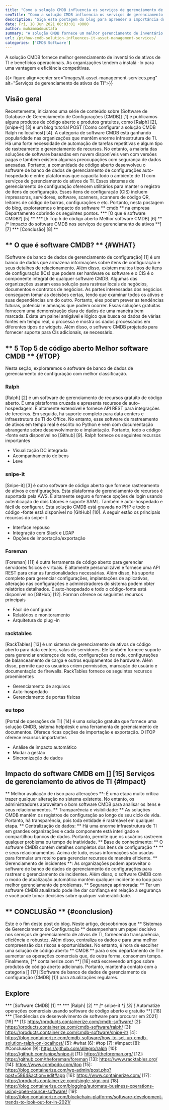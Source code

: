 ```yaml
---
title: "Como a solução CMDB influencia os serviços de gerenciamento de ativos de TI" 
seoTitle: "Como a solução CMDB influencia os serviços de gerenciamento de ativos de TI" 
description: "Siga esta postagem do blog para aprender a importância dos serviços de gerenciamento de ativos de TI de código aberto e software CMDB gratuito no gerenciamento de vários itens de configuração." 
date: Fri, 18 Jun 2021 08:03:01 +0000
author: muhammadmustafa
summary: "A solução CMDB fornece um melhor gerenciamento de inventário de ativos de TI e benefícios operacionais. As organizações tendem a instalá -lo para uma vantagem e eficiência competitivas." 
url: /pt/how-cmdb-solution-influences-it-asset-management-services/
categories: ['CMDB Software']
---
```


A solução CMDB fornece melhor gerenciamento de inventário de ativos de TI e benefícios operacionais. As organizações tendem a instalá -lo para uma vantagem e eficiência competitivas.

{{< figure align=center src="images/it-asset-management-services.png" alt="Serviços de gerenciamento de ativos de TI">}}


## **Visão geral**
Recentemente, iniciamos uma série de conteúdo sobre [Software de Database de Gerenciamento de Configurações (CMDB)] [1] e publicamos alguns produtos de código aberto e produtos gratuitos, como [Ralph] [2], [snipe-it] [3] e um blog tutorial POST [Como configurar a solução CMDB Ralph no localhost] [4]. A categoria de software CMDB está ganhando popularidade nas organizações que mantêm enorme infraestrutura de TI. Há uma forte necessidade de automação de tarefas repetitivas e algum tipo de rastreamento e gerenciamento de recursos. No entanto, a maioria das soluções de software baseadas em nuvem disponíveis vem com versões pagas e também existem algumas preocupações com segurança de dados anexadas. Portanto, a comunidade de código aberto desenvolveu o software de banco de dados de gerenciamento de configurações auto-hospedado e entre plataformas que capacita todo o ambiente de TI com serviços de gerenciamento de ativos de TI.
Esses sistemas de gerenciamento de configuração oferecem utilitários para manter o registro de itens de configuração. Esses itens de configuração (CIS) incluem impressoras, servidores, software, scanners, scanners de código QR, leitores de código de barras, configurações e etc. Portanto, nesta postagem do blog, exploraremos o impacto do software ** cmdb ** na empresa Departamento cobrindo os seguintes pontos.
  *** [O que é software CMDB?] [5] **
  *** [5 Top 5 de código aberto Melhor software CMDB] [6] **
  *[** Impacto do software CMDB nos serviços de gerenciamento de ativos **] [7]
  *** [Conclusão] [8] **

## ** O que é software CMDB? ** {#WHAT}
[Software de banco de dados de gerenciamento de configuração] [1] é um banco de dados que armazena informações sobre itens de configuração e seus detalhes de relacionamento. Além disso, existem muitos tipos de itens de configuração (ICs) que podem ser hardware ou software e o CIS é o componente integral de qualquer software CMDB. Algumas das organizações usaram essa solução para rastrear locais de negócios, documentos e contratos de negócios. As partes interessadas dos negócios conseguem tomar as decisões certas, tendo que examinar todos os ativos e suas dependências um do outro. Portanto, eles podem prever as tendências futuras, potencial e ameaças que podem ocorrer. Essas soluções gratuitas fornecem uma demonstração clara de dados de uma maneira bem marcada. Existe um painel amigável e lógico que busca os dados de várias fontes em tempo real, o processa e mostra os dados processados ​​em diferentes tipos de widgets. Além disso, o software CMDB projetado para fornecer suporte para CIs adicionais, se necessário.

## ** 5 Top 5 de código aberto Melhor software CMDB ** {#TOP}
Nesta seção, exploraremos o software de banco de dados de gerenciamento de configuração com melhor classificação.

### Ralph
[Ralph] [2] é um software de gerenciamento de recursos gratuito de código aberto. É uma plataforma cruzada e apresenta recursos de auto-hospedagem. É altamente extensível e fornece API REST para integrações de terceiros. Em seguida, há suporte completo para data centers e infraestrutura de TI do Office. No entanto, esse software de rastreamento de ativos em tempo real é escrito no Python e vem com documentação abrangente sobre desenvolvimento e implantação. Portanto, todo o código -fonte está disponível no [Github] [9].
Ralph fornece os seguintes recursos importantes
  * Visualização DC integrada
  * Acompanhamento de bens
  * Leve

### snipe-it
[Snipe-it] [3] é outro software de código aberto que fornece rastreamento de ativos e configurações. Esta plataforma de gerenciamento de recursos é suportada pela AWS. É altamente seguro e fornece opções de login usando autenticação de dois fatores e suporte SAML. Também é auto-hospedado e fácil de configurar. Esta solução CMDB está gravada no PHP e todo o código -fonte está disponível no [GitHub] [10].
A seguir estão os principais recursos do snipe-it
  * Interface repouso
  * Integração com Slack e LDAP
  * Opções de importação/exportação

### Foreman
[Foreman] [11] é outra ferramenta de código aberto para gerenciar servidores físicos e virtuais. É altamente personalizável e fornece uma API REST para criar as funcionalidades necessárias. Além disso, há suporte completo para gerenciar configurações, implantações de aplicativos, alteração nas configurações e administradores do sistema podem obter relatórios detalhados. É auto-hospedado e todo o código-fonte está disponível no [GitHub] [12].
Forman oferece os seguintes recursos principais
  * Fácil de configurar
  * Relatórios e monitoramento
  * Arquitetura do plug -in

### racktables
[RackTables] [13] é um sistema de gerenciamento de ativos de código aberto para data centers, salas de servidores. Ele também fornece suporte para gerenciar endereços de rede, configurações de rede, configurações de balanceamento de carga e outros equipamentos de hardware. Além disso, permite que os usuários criem permissões, marcação de usuário e documentação de firewalls.
RackTables fornece os seguintes recursos proeminentes
  * Gerenciamento de arquivos
  * Auto-hospedado
  * Gerenciamento de portas físicas

### eu topo
[Portal de operações de TI] [14] é uma solução gratuita que fornece uma solução CMDB, sistema helpdesk e uma ferramenta de gerenciamento de documentos. Oferece ricas opções de importação e exportação.
O ITOP oferece recursos importantes
  * Análise de impacto automático
  * Mudar a gestão
  * Sincronização de dados

## Impacto do software CMDB em [] [15] Serviços de gerenciamento de ativos de TI {#Impact}
** Melhor avaliação de risco para alterações **: É uma etapa muito crítica trazer qualquer alteração no sistema existente. No entanto, os administradores aproveitam o bom software CMDB para analisar os itens e seus relacionamentos.
** Transparência e visibilidade: ** As soluções CMDB mantêm os registros de configuração ao longo de seu ciclo de vida. Portanto, há transparência, pois toda entidade é rastreável em qualquer etapa.
** Centralização de dados: ** Há uma enorme infraestrutura de TI em grandes organizações e cada componente está interligado e compartilhou bancos de dados. Portanto, permite que os usuários rastreem qualquer problema ou tempo de inatividade.
** Base de conhecimento: ** O software CMDB contém detalhes completos dos itens de configuração ** ** e seus relacionamentos. Acima de tudo, essas informações são usadas para formular um roteiro para gerenciar recursos de maneira eficiente.
** Gerenciamento de incidentes **: As organizações podem aproveitar o software de banco de dados de gerenciamento de configurações para rastrear o gerenciamento de incidentes. Além disso, o software CMDB com o modo de atualização automática mantém qualquer incidente no loop para melhor gerenciamento de problemas.
** Segurança aprimorada: ** Ter um software CMDB atualizado pode lhe dar confiança em relação à segurança e você pode tomar decisões sobre qualquer vulnerabilidade.

## ** CONCLUSÃO ** {#conclusion}
Este é o fim deste post do blog. Neste artigo, descobrimos que ** Sistemas de Gerenciamento de Configuração ** desempenham um papel decisivo nos serviços de gerenciamento de ativos de TI, fornecendo transparência, eficiência e robustez. Além disso, centraliza os dados e para uma melhor compreensão dos riscos e oportunidades. No entanto, é hora de escolher uma solução de código aberto ** CMDB ** para o seu departamento de TI e aumentar as operações comerciais que, de outra forma, consomem tempo.
Finalmente, [** containerize.com **] [16] está escrevendo artigos sobre produtos de código aberto adicionais. Portanto, mantenha contato com a categoria [] [17] [Software de banco de dados de gerenciamento de configuração (CMDB] [1]) para atualizações regulares.

## Explore
  *** [Software CMDB] [1] **
  *** [Ralph] [2] **
  *[** snipe-it **] [3]
  *[** Automatize operações comerciais usando software de código aberto e gratuito **] [18]
  *** [Tendências de desenvolvimento de software para procurar em 2021] [19] **
[1]: https://products.containerize.com/cmdb-software/
[2]: https://products.containerize.com/cmdb-software/ralph/
[3]: https://products.containerize.com/cmdb-software/snipe-it/
[4]: https://blog.containerize.com/cmdb-software/how-to-set-up-cmdb-solution-ralph-on-localhost/
[5]: #what
[6]: #top
[7]: #impact
[8]: #Conclusion
[9]: https://github.com/allegro/ralph
[10]: https://github.com/snipe/snipe-it
[11]: https://theforeman.org/
[12]: https://github.com/theforeman/foreman
[13]: https://www.racktables.org/
[14]: https://www.combodo.com/itop
[15]: https://blog.containerize.com/wp-admin/post.php?post=5864&action=edit#app
[16]: https://www.containerize.com/
[17]: https://products.containerize.com/single-sign-on/
[18]: https://blog.containerize.com/blogging/automate-business-operations-using-open-source-software/
[19]: https://blog.containerize.com/blockchain-platforms/software-development-trends-to-look-out-for-in-2021/
